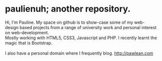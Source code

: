 # paulienuh; another repository.
Hi, I'm Pauline. My space on github is to show-case some of my web-design based projects from a range of university work and personal interest on web-development. <br>
Mostly working with HTML5, CSS3, Javascript and PHP. I recently learnt the magic that is Bootstrap.
<br><br>
I also have a personal domain where I frequently blog. http://pawlean.com
